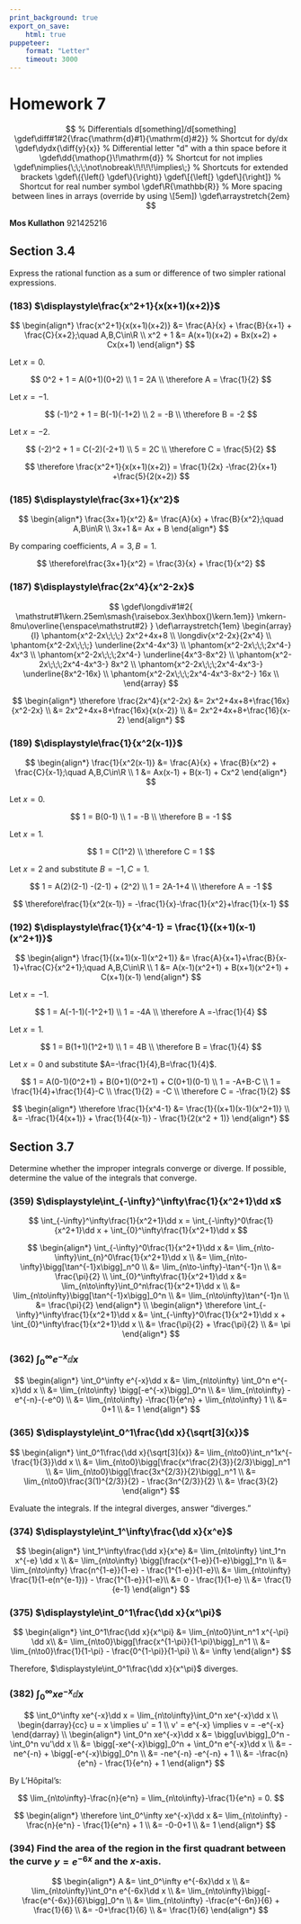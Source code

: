 ```yaml
---
print_background: true
export_on_save:
    html: true
puppeteer:
    format: "Letter"
    timeout: 3000
---
```


# Homework 7

$$
    % Differentials d[something]/d[something]
    \gdef\diff#1#2{\frac{\mathrm{d}#1}{\mathrm{d}#2}}
    % Shortcut for dy/dx
    \gdef\dydx{\diff{y}{x}}
    % Differential letter "d" with a thin space before it
    \gdef\dd{\mathop{}\!\mathrm{d}}
    % Shortcut for not implies
    \gdef\nimplies{\;\;\;\not\nobreak\!\!\!\!\implies\;}
    % Shortcuts for extended brackets
    \gdef\({\left(} \gdef\){\right)}
    \gdef\[{\left[} \gdef\]{\right]}
    % Shortcut for real number symbol
    \gdef\R{\mathbb{R}}
    % More spacing between lines in arrays (override by using \[5em])
    \gdef\arraystretch{2em}
$$

**Mos Kullathon**
921425216

## Section 3.4

Express the rational function as a sum or difference of two simpler rational expressions.

### (183) $\displaystyle\frac{x^2+1}{x(x+1)(x+2)}$

$$
\begin{align*}
    \frac{x^2+1}{x(x+1)(x+2)} &= \frac{A}{x} + \frac{B}{x+1} + \frac{C}{x+2};\quad A,B,C\in\R
    \\
    x^2 + 1 &= A(x+1)(x+2) + Bx(x+2) + Cx(x+1)
\end{align*}
$$

Let $x=0$.

$$
    0^2 + 1 = A(0+1)(0+2) \\
    1 = 2A \\
    \therefore A = \frac{1}{2}
$$

Let $x = -1$.

$$
    (-1)^2 + 1 =  B(-1)(-1+2) \\
    2 = -B \\
    \therefore B = -2
$$

Let $x = -2$.

$$
    (-2)^2 + 1 = C(-2)(-2+1) \\
    5 = 2C \\
    \therefore C = \frac{5}{2}
$$

$$
    \therefore \frac{x^2+1}{x(x+1)(x+2)} = \frac{1}{2x}
    -\frac{2}{x+1}
    +\frac{5}{2(x+2)}
$$

### (185) $\displaystyle\frac{3x+1}{x^2}$

$$
\begin{align*}
    \frac{3x+1}{x^2} &= \frac{A}{x} + \frac{B}{x^2};\quad A,B\in\R
    \\
    3x+1 &= Ax + B
\end{align*}
$$

By comparing coefficients, $A = 3, B= 1$.

$$
\therefore\frac{3x+1}{x^2} = \frac{3}{x} + \frac{1}{x^2}
$$

### (187) $\displaystyle\frac{2x^4}{x^2-2x}$

$$
\gdef\longdiv#1#2{
    \mathstrut#1\kern.25em\smash{\raisebox.3ex\hbox{)\kern.1em}}
    \mkern-8mu\overline{\enspace\mathstrut#2}
    }
\def\arraystretch{1em}
\begin{array}{l}
    \phantom{x^2-2x\;\;\;} 2x^2+4x+8 \\
    \longdiv{x^2-2x}{2x^4} \\
    \phantom{x^2-2x\;\;\;} \underline{2x^4-4x^3} \\
    \phantom{x^2-2x\;\;\;2x^4-} 4x^3 \\
    \phantom{x^2-2x\;\;\;2x^4-} \underline{4x^3-8x^2} \\
    \phantom{x^2-2x\;\;\;2x^4-4x^3-} 8x^2 \\
    \phantom{x^2-2x\;\;\;2x^4-4x^3-} \underline{8x^2-16x} \\
    \phantom{x^2-2x\;\;\;2x^4-4x^3-8x^2-} 16x \\
\end{array}
$$

$$
\begin{align*}
    \therefore \frac{2x^4}{x^2-2x} &=
    2x^2+4x+8+\frac{16x}{x^2-2x} \\
    &= 2x^2+4x+8+\frac{16x}{x(x-2)} \\
    &= 2x^2+4x+8+\frac{16}{x-2}
\end{align*}
$$

### (189) $\displaystyle\frac{1}{x^2(x-1)}$

$$
\begin{align*}
    \frac{1}{x^2(x-1)} &= \frac{A}{x} + \frac{B}{x^2} + \frac{C}{x-1};\quad A,B,C\in\R
    \\
    1 &= Ax(x-1) + B(x-1) + Cx^2
\end{align*}
$$

Let $x=0$.

$$
1 = B(0-1) \\
1 = -B \\
\therefore B = -1
$$

Let $x=1$.

$$
1 = C(1^2) \\
\therefore C = 1
$$

Let $x=2$ and substitute $B=-1, C=1$.

$$
1 = A(2)(2-1) -(2-1) + (2^2) \\
1 = 2A-1+4 \\
\therefore A = -1
$$

$$
\therefore\frac{1}{x^2(x-1)} = -\frac{1}{x}-\frac{1}{x^2}+\frac{1}{x-1}
$$

### (192) $\displaystyle\frac{1}{x^4-1} = \frac{1}{(x+1)(x-1)(x^2+1)}$

$$
\begin{align*}
    \frac{1}{(x+1)(x-1)(x^2+1)} &= \frac{A}{x+1}+\frac{B}{x-1}+\frac{C}{x^2+1};\quad A,B,C\in\R
    \\
    1 &= A(x-1)(x^2+1) + B(x+1)(x^2+1) + C(x+1)(x-1)
\end{align*}
$$

Let $x=-1$.

$$
1 = A(-1-1)(-1^2+1) \\
1 = -4A \\
\therefore A =-\frac{1}{4}
$$

Let $x=1$.

$$
1 = B(1+1)(1^2+1) \\
1 = 4B \\
\therefore B = \frac{1}{4}
$$

Let $x=0$ and substitute $A=-\frac{1}{4},B=\frac{1}{4}$.

$$
1 = A(0-1)(0^2+1) + B(0+1)(0^2+1) + C(0+1)(0-1) \\
1 = -A+B-C \\
1 = \frac{1}{4}+\frac{1}{4}-C \\
\frac{1}{2} = -C \\
\therefore C = -\frac{1}{2}
$$

$$
\begin{align*}
    \therefore \frac{1}{x^4-1}
    &= \frac{1}{(x+1)(x-1)(x^2+1)} \\
    &= -\frac{1}{4(x+1)} + \frac{1}{4(x-1)} - \frac{1}{2(x^2 + 1)}
\end{align*}
$$

## Section 3.7

Determine whether the improper integrals converge or diverge. If possible, determine the value of the integrals that converge.

### (359) $\displaystyle\int_{-\infty}^\infty\frac{1}{x^2+1}\dd x$

$$
    \int_{-\infty}^\infty\frac{1}{x^2+1}\dd x
    = \int_{-\infty}^0\frac{1}{x^2+1}\dd x
    + \int_{0}^\infty\frac{1}{x^2+1}\dd x
$$

$$
\begin{align*}
    \int_{-\infty}^0\frac{1}{x^2+1}\dd x
    &= \lim_{n\to-\infty}\int_{n}^0\frac{1}{x^2+1}\dd x \\
    &= \lim_{n\to-\infty}\bigg[\tan^{-1}x\bigg]_n^0 \\
    &= \lim_{n\to-\infty}-\tan^{-1}n \\
    &= \frac{\pi}{2} \\
    \int_{0}^\infty\frac{1}{x^2+1}\dd x
    &= \lim_{n\to\infty}\int_0^n\frac{1}{x^2+1}\dd x \\
    &= \lim_{n\to\infty}\bigg[\tan^{-1}x\bigg]_0^n \\
    &= \lim_{n\to\infty}\tan^{-1}n \\
    &= \frac{\pi}{2}
\end{align*}
\\
\begin{align*}
    \therefore
    \int_{-\infty}^\infty\frac{1}{x^2+1}\dd x
    &= \int_{-\infty}^0\frac{1}{x^2+1}\dd x
    + \int_{0}^\infty\frac{1}{x^2+1}\dd x \\
    &= \frac{\pi}{2} + \frac{\pi}{2} \\
    &= \pi
\end{align*}
$$

### (362) $\displaystyle\int_0^\infty e^{-x}\dd x$

$$
\begin{align*}
    \int_0^\infty e^{-x}\dd x
    &= \lim_{n\to\infty} \int_0^n e^{-x}\dd x \\
    &= \lim_{n\to\infty} \bigg[-e^{-x}\bigg]_0^n \\
    &= \lim_{n\to\infty} -e^{-n}-(-e^0) \\
    &= \lim_{n\to\infty} -\frac{1}{e^n} + \lim_{n\to\infty} 1 \\
    &= 0+1 \\
    &= 1
\end{align*}
$$

### (365) $\displaystyle\int_0^1\frac{\dd x}{\sqrt[3]{x}}$

$$
\begin{align*}
    \int_0^1\frac{\dd x}{\sqrt[3]{x}}
    &= \lim_{n\to0}\int_n^1x^{-\frac{1}{3}}\dd x \\
    &= \lim_{n\to0}\bigg[\frac{x^\frac{2}{3}}{2/3}\bigg]_n^1 \\
    &= \lim_{n\to0}\bigg[\frac{3x^{2/3}}{2}\bigg]_n^1 \\
    &= \lim_{n\to0}\frac{3(1)^{2/3}}{2} - \frac{3n^{2/3}}{2} \\
    &= \frac{3}{2}
\end{align*}
$$

Evaluate the integrals. If the integral diverges, answer “diverges.”

### (374) $\displaystyle\int_1^\infty\frac{\dd x}{x^e}$

$$
\begin{align*}
    \int_1^\infty\frac{\dd x}{x^e}
    &= \lim_{n\to\infty} \int_1^n x^{-e} \dd x \\
    &= \lim_{n\to\infty} \bigg[\frac{x^{1-e}}{1-e}\bigg]_1^n \\
    &= \lim_{n\to\infty} \frac{n^{1-e}}{1-e}
        - \frac{1^{1-e}}{1-e}\\
    &= \lim_{n\to\infty} \frac{1}{1-e(n^{e-1})}
        - \frac{1^{1-e}}{1-e}\\
    &= 0 - \frac{1}{1-e} \\
    &= \frac{1}{e-1}
\end{align*}
$$

### (375) $\displaystyle\int_0^1\frac{\dd x}{x^\pi}$

$$
\begin{align*}
    \int_0^1\frac{\dd x}{x^\pi} &=
    \lim_{n\to0}\int_n^1 x^{-\pi} \dd x\\
    &= \lim_{n\to0}\bigg[\frac{x^{1-\pi}}{1-\pi}\bigg]_n^1 \\
    &= \lim_{n\to0}\frac{1}{1-\pi} - \frac{0^{1-\pi}}{1-\pi} \\
    &= \infty
\end{align*}
$$


Therefore, $\displaystyle\int_0^1\frac{\dd x}{x^\pi}$ diverges.

### (382) $\displaystyle\int_0^\infty xe^{-x}\dd x$

$$
\int_0^\infty xe^{-x}\dd x =
\lim_{n\to\infty}\int_0^n xe^{-x}\dd x
\\
\begin{darray}{cc}
    u = x \implies u' = 1 \\
    v' = e^{-x} \implies v = -e^{-x}
\end{darray}
\\
\begin{align*}
    \int_0^n xe^{-x}\dd x &=
    \bigg[uv\bigg]_0^n - \int_0^n vu'\dd x \\
    &=  \bigg[-xe^{-x}\bigg]_0^n + \int_0^n e^{-x}\dd x \\
    &= -ne^{-n} + \bigg[-e^{-x}\bigg]_0^n \\
    &= -ne^{-n} -e^{-n} + 1 \\
    &= -\frac{n}{e^n} - \frac{1}{e^n} + 1
\end{align*}
$$

By L’Hôpital’s:

$$
\lim_{n\to\infty}-\frac{n}{e^n}
= \lim_{n\to\infty}-\frac{1}{e^n}
= 0.
$$

$$
\begin{align*}
    \therefore \int_0^\infty xe^{-x}\dd x
    &= \lim_{n\to\infty} -\frac{n}{e^n} - \frac{1}{e^n} + 1 \\
    &= -0-0+1 \\
    &= 1
\end{align*}
$$

### (394) Find the area of the region in the first quadrant between the curve $y=e^{-6x}$ and the *x*-axis.

$$
\begin{align*}
    A &= \int_0^\infty e^{-6x}\dd x \\
    &= \lim_{n\to\infty}\int_0^n e^{-6x}\dd x \\
    &= \lim_{n\to\infty}\bigg[-\frac{e^{-6x}}{6}\bigg]_0^n \\
    &= \lim_{n\to\infty} -\frac{e^{-6n}}{6} + \frac{1}{6} \\
    &= -0+\frac{1}{6} \\
    &= \frac{1}{6}
\end{align*}
$$
